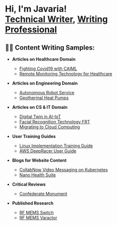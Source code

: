 <h1>Hi, I'm Javaria! <br/><a href="https://github.com/javyNadeem1">Technical Writer</a>, <a href="https://www.linkedin.com/in/javaria-nadeem/">Writing Professional</a></h1>

<h2>👨‍💻 Content Writing Samples:</h2>

- <b>Articles on Healthcare Domain</b>
  - [Fighting Covid19 with CAIML](https://github.com/JavyNadeem/10-funded-projects.git)
  - [Remote Monitoring Technology for Healthcare](https://github.com/javyNadeem/Algorithms-Practice)
  
- <b>Articles on Engineering Domain</b>
  - [Autonomous Robot Service](https://github.com/javyNadeem/Sentinel-Lab)
  - [Geothermal Heat Pumps](https://github.com/javyNadeem/Jwipe.PowerShell)

- <b>Articles on CS & IT Domain</b>
  - [Digital Twin in AI-IoT](https://github.com/javyNadeem/Sentinel-Lab)
  - [Facial Recognition Technology FRT](https://github.com/javyNadeem/Jwipe.PowerShell)
  - [Migrating to Cloud Computing](https://github.com/javyNadeem/Jwipe.PowerShell)
 
- <b>User Training Guides</b>
  - [Linux Implementation Training Guide](https://github.com/javyNadeem/Sentinel-Lab)
  - [AWS DeepRacer User Guide](https://github.com/javyNadeem/Jwipe.PowerShell)
  
- <b>Blogs for Website Content</b>
  - [CollabNow Video Messaging on Kubernetes](https://github.com/javyNadeem/Sentinel-Lab)
  - [Nano Health Suite](https://github.com/javyNadeem/Sentinel-Lab)
  
- <b>Critical Reviews</b>
  - [Confederate Monument](https://github.com/javyNadeem/Sentinel-Lab)
  
- <b>Published Research</b>
  - [RF MEMS Switch](https://github.com/javyNadeem/Package-Delivery-Pathfinding-Algorithm)
  - [RF MEMS Varactor](https://github.com/javyNadeem/Package-Delivery-Pathfinding-Algorithm)


<!--
**javyNadeem/javyNadeem** is a ✨ _special_ ✨ repository because its `README.md` (this file) appears on your GitHub profile.

Here are some ideas to get you started:

- 🔭 I’m currently working on ...
- 🌱 I’m currently learning ...
- 👯 I’m looking to collaborate on ...
- 🤔 I’m looking for help with ...
- 💬 Ask me about ...
- 📫 How to reach me: ...
- 😄 Pronouns: ...
- ⚡ Fun fact: ...
-->
